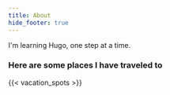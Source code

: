 ```yaml
---
title: About
hide_footer: true
---
```


I'm learning Hugo, one step at a time.

### Here are some places I have traveled to

{{< vacation_spots >}}
